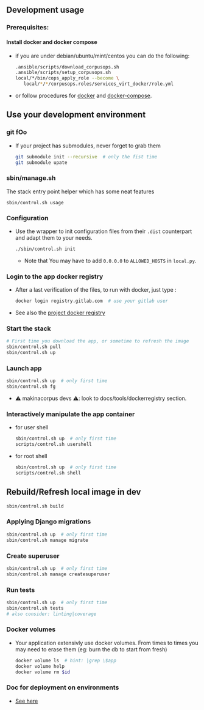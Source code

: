 ## Development usage

### Prerequisites:
#### Install docker and docker compose
- if you are under debian/ubuntu/mint/centos you can do the following:

     ```sh
     .ansible/scripts/download_corpusops.sh
     .ansible/scripts/setup_corpusops.sh
     local/*/bin/cops_apply_role --become \
        local/*/*/corpusops.roles/services_virt_docker/role.yml
     ```
- or follow procedures for
  [docker](https://docs.docker.com/install/#releases) and
  [docker-compose](https://docs.docker.com/compose/install/).

## Use your development environment
### git fOo
- If your project has submodules, never forget to grab them

    ```sh
    git submodule init --recursive  # only the fist time
    git submodule upate
    ```

### sbin/manage.sh
The stack entry point helper which has some neat features

```
sbin/control.sh usage
```

### Configuration
- Use the wrapper to init configuration files from their ``.dist`` counterpart and adapt them to your needs.

    ```bash
    ./sbin/control.sh init
    ```
    - Note that You may have to add `0.0.0.0` to `ALLOWED_HOSTS` in `local.py`.
### Login to the app docker registry
- After a last verification of the files, to run with docker, just type :

    ```bash
    docker login registry.gitlab.com  # use your gitlab user
    ```
- See also the
  [project docker registry](https://gitlab.com/dantooin_devs/mixity/container_registry)

### Start the stack
```bash
# First time you download the app, or sometime to refresh the image
sbin/control.sh pull
sbin/control.sh up
```
### Launch app
```bash
sbin/control.sh up  # only first time
sbin/control.sh fg
```
- ⚠️ makinacorpus devs ⚠️: look to docs/tools/dockerregistry section.
### Interactively manipulate the app container
- for user shell

    ```sh
    sbin/control.sh up  # only first time
    scripts/control.sh usershell
    ```
- for root shell

    ```sh
    sbin/control.sh up  # only first time
    scripts/control.sh shell
    ```

## Rebuild/Refresh local image in dev
```sh
sbin/control.sh build
```

### Applying Django migrations

```sh
sbin/control.sh up  # only first time
sbin/control.sh manage migrate
```

### Create superuser
```sh
sbin/control.sh up  # only first time
sbin/control.sh manage createsuperuser
```

### Run tests
```sh
sbin/control.sh up  # only first time
sbin/control.sh tests
# also consider: linting|coverage
```

### Docker volumes
- Your application extensivly use docker volumes. From times to times you may need to erase them (eg: burn the db to start from fresh)

    ```sh
    docker volume ls  # hint: |grep \$app
    docker volume help
    docker volume rm $id
    ```

### Doc for deployment on environments
- [See here](./.ansible/README.md)
